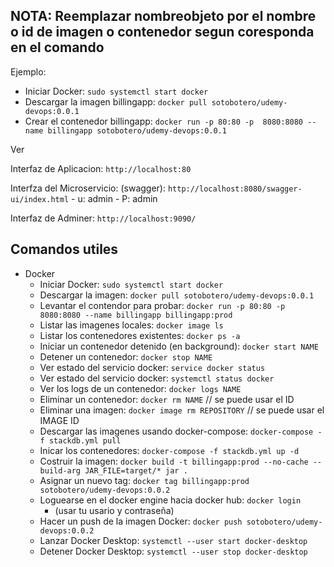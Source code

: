 ## NOTA: Reemplazar nombreobjeto por el nombre o id de imagen o contenedor segun coresponda en el comando

Ejemplo: 

- Iniciar Docker: `sudo systemctl start docker`
- Descargar la imagen billingapp: `docker pull sotobotero/udemy-devops:0.0.1`
- Crear el contenedor billingapp: `docker run -p 80:80 -p  8080:8080 --name billingapp sotobotero/udemy-devops:0.0.1`

Ver

Interfaz de Aplicacion: `http://localhost:80`

Interfza del Microservicio: (swagger): `http://localhost:8080/swagger-ui/index.html`
    - u: admin
    - P: admin

Interfaz de Adminer: `http://localhost:9090/`


## Comandos utiles

- Docker 
  - Iniciar Docker: `sudo systemctl start docker`
  - Descargar la imagen: `docker pull sotobotero/udemy-devops:0.0.1`
  - Levantar el contendor para probar: `docker run -p 80:80 -p  8080:8080 --name billingapp billingapp:prod`
  - Listar las imagenes locales: `docker image ls`
  - Listar los contenedores existentes: `docker ps -a`
  - Iniciar un contenedor detenido (en background): `docker start NAME`
  - Detener un contenedor: `docker stop NAME`
  - Ver estado del servicio docker: `service docker status`
  - Ver estado del servicio docker: `systemctl status docker`
  - Ver los logs de un contenedor: `docker logs NAME`
  - Eliminar un contenedor: `docker rm NAME` // se puede usar el ID
  - Eliminar una imagen: `docker image rm REPOSITORY` // se puede usar el IMAGE ID
  - Descargar las imagenes usando docker-compose: `docker-compose -f stackdb.yml pull`
  - Inicar los contenedores: `docker-compose -f stackdb.yml up -d`
  - Costruir la imagen: `docker build -t billingapp:prod --no-cache --build-arg JAR_FILE=target/* jar .`
  - Asignar un nuevo tag: `docker tag billingapp:prod sotobotero/udemy-devops:0.0.2`
  - Loguearse en el docker engine hacia docker hub: `docker login`
    - (usar tu usario y contraseña)
  - Hacer un push de la imagen Docker: `docker push sotobotero/udemy-devops:0.0.2`
  - Lanzar Docker Desktop: `systemctl --user start docker-desktop`
  - Detener Docker Desktop: `systemctl --user stop docker-desktop`
